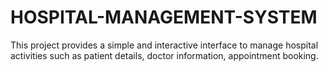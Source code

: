 # HOSPITAL-MANAGEMENT-SYSTEM
This project provides a simple and interactive interface to manage hospital activities such as patient details, doctor information, appointment booking.
